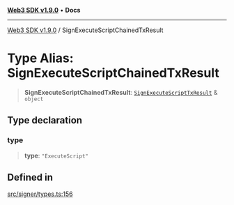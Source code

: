 [**Web3 SDK v1.9.0**](../README.md) • **Docs**

***

[Web3 SDK v1.9.0](../globals.md) / SignExecuteScriptChainedTxResult

# Type Alias: SignExecuteScriptChainedTxResult

> **SignExecuteScriptChainedTxResult**: [`SignExecuteScriptTxResult`](../interfaces/SignExecuteScriptTxResult.md) & `object`

## Type declaration

### type

> **type**: `"ExecuteScript"`

## Defined in

[src/signer/types.ts:156](https://github.com/Mystic-Nayy/alephium-web3/blob/c1afd789a197ce5fe21f08c2965942090157c33d/packages/web3/src/signer/types.ts#L156)
